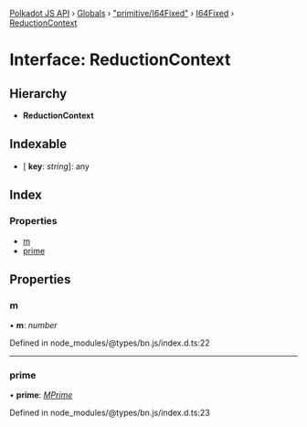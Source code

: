 [Polkadot JS API](../README.md) › [Globals](../globals.md) › ["primitive/I64Fixed"](../modules/_primitive_i64fixed_.md) › [I64Fixed](../classes/_primitive_i64fixed_.i64fixed.md) › [ReductionContext](_primitive_i64fixed_.i64fixed.reductioncontext.md)

# Interface: ReductionContext

## Hierarchy

* **ReductionContext**

## Indexable

* \[ **key**: *string*\]: any

## Index

### Properties

* [m](_primitive_i64fixed_.i64fixed.reductioncontext.md#m)
* [prime](_primitive_i64fixed_.i64fixed.reductioncontext.md#prime)

## Properties

###  m

• **m**: *number*

Defined in node_modules/@types/bn.js/index.d.ts:22

___

###  prime

• **prime**: *[MPrime](_interfaces_runtime_types_.accountindex.mprime.md)*

Defined in node_modules/@types/bn.js/index.d.ts:23
